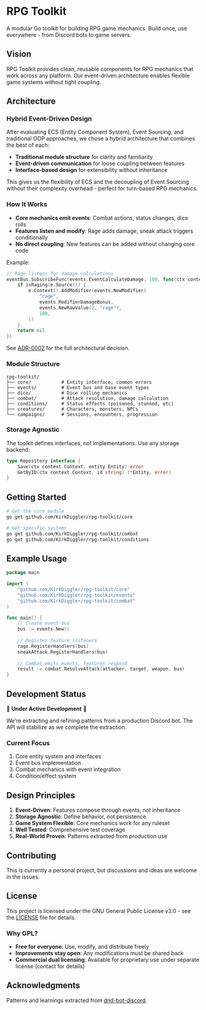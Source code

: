 # RPG Toolkit

A modular Go toolkit for building RPG game mechanics. Build once, use everywhere - from Discord bots to game servers.

## Vision

RPG Toolkit provides clean, reusable components for RPG mechanics that work across any platform. Our event-driven architecture enables flexible game systems without tight coupling.

## Architecture

### Hybrid Event-Driven Design

After evaluating ECS (Entity Component System), Event Sourcing, and traditional OOP approaches, we chose a hybrid architecture that combines the best of each:

- **Traditional module structure** for clarity and familiarity
- **Event-driven communication** for loose coupling between features
- **Interface-based design** for extensibility without inheritance

This gives us the flexibility of ECS and the decoupling of Event Sourcing without their complexity overhead - perfect for turn-based RPG mechanics.

### How It Works

- **Core mechanics emit events**: Combat actions, status changes, dice rolls
- **Features listen and modify**: Rage adds damage, sneak attack triggers conditionally  
- **No direct coupling**: New features can be added without changing core code

Example:
```go
// Rage listens for damage calculations
eventBus.SubscribeFunc(events.EventCalculateDamage, 100, func(ctx context.Context, e events.Event) error {
    if isRaging(e.Source()) {
        e.Context().AddModifier(events.NewModifier(
            "rage",
            events.ModifierDamageBonus,
            events.NewRawValue(2, "rage"),
            100,
        ))
    }
    return nil
})
```

See [ADR-0002](docs/adr/0002-hybrid-architecture.md) for the full architectural decision.

### Module Structure

```
rpg-toolkit/
├── core/           # Entity interface, common errors
├── events/         # Event bus and base event types  
├── dice/           # Dice rolling mechanics
├── combat/         # Attack resolution, damage calculation
├── conditions/     # Status effects (poisoned, stunned, etc)
├── creatures/      # Characters, monsters, NPCs
└── campaigns/      # Sessions, encounters, progression
```

### Storage Agnostic

The toolkit defines interfaces, not implementations. Use any storage backend:

```go
type Repository interface {
    Save(ctx context.Context, entity Entity) error
    GetByID(ctx context.Context, id string) (*Entity, error)
}
```

## Getting Started

```bash
# Get the core module
go get github.com/KirkDiggler/rpg-toolkit/core

# Get specific systems
go get github.com/KirkDiggler/rpg-toolkit/combat
go get github.com/KirkDiggler/rpg-toolkit/conditions
```

## Example Usage

```go
package main

import (
    "github.com/KirkDiggler/rpg-toolkit/core"
    "github.com/KirkDiggler/rpg-toolkit/events"
    "github.com/KirkDiggler/rpg-toolkit/combat"
)

func main() {
    // Create event bus
    bus := events.New()
    
    // Register feature listeners
    rage.RegisterHandlers(bus)
    sneakAttack.RegisterHandlers(bus)
    
    // Combat emits events, features respond
    result := combat.ResolveAttack(attacker, target, weapon, bus)
}
```

## Development Status

🚧 **Under Active Development** 🚧

We're extracting and refining patterns from a production Discord bot. The API will stabilize as we complete the extraction.

### Current Focus
1. Core entity system and interfaces
2. Event bus implementation  
3. Combat mechanics with event integration
4. Condition/effect system

## Design Principles

1. **Event-Driven**: Features compose through events, not inheritance
2. **Storage Agnostic**: Define behavior, not persistence
3. **Game System Flexible**: Core mechanics work for any ruleset
4. **Well Tested**: Comprehensive test coverage
5. **Real-World Proven**: Patterns extracted from production use

## Contributing

This is currently a personal project, but discussions and ideas are welcome in the issues.

## License

This project is licensed under the GNU General Public License v3.0 - see the [LICENSE](LICENSE) file for details.

### Why GPL?

- **Free for everyone**: Use, modify, and distribute freely
- **Improvements stay open**: Any modifications must be shared back
- **Commercial dual licensing**: Available for proprietary use under separate license (contact for details)

## Acknowledgments

Patterns and learnings extracted from [dnd-bot-discord](https://github.com/KirkDiggler/dnd-bot-discord).